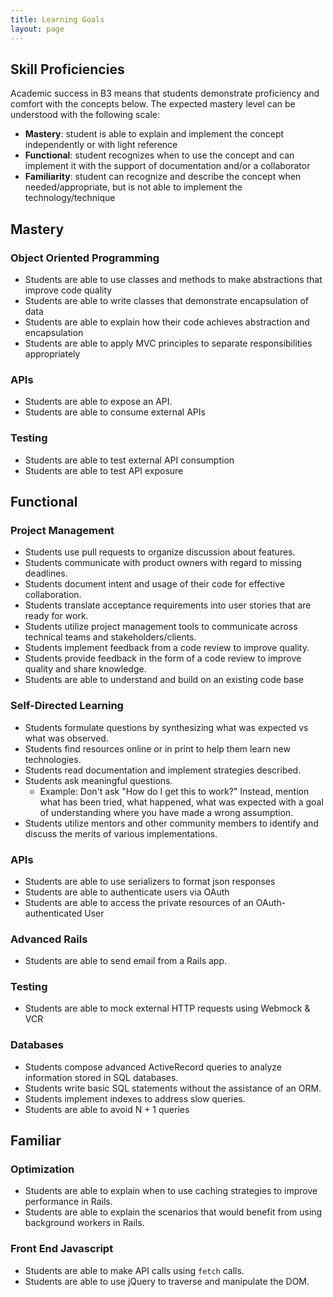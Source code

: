 ```yaml
---
title: Learning Goals
layout: page
---
```


## Skill Proficiencies

Academic success in B3 means that students demonstrate proficiency and comfort with the concepts below. The expected mastery level can be understood with the following scale:

* **Mastery**: student is able to explain and implement the concept independently or with light reference
* **Functional**: student recognizes when to use the concept and can implement it with the support of documentation and/or a collaborator
* **Familiarity**: student can recognize and describe the concept when needed/appropriate, but is not able to implement the technology/technique

## Mastery

### Object Oriented Programming

* Students are able to use classes and methods to make abstractions that improve code quality
* Students are able to write classes that demonstrate encapsulation of data
* Students are able to explain how their code achieves abstraction and encapsulation
* Students are able to apply MVC principles to separate responsibilities appropriately

### APIs

* Students are able to expose an API.
* Students are able to consume external APIs

### Testing

* Students are able to test external API consumption
* Students are able to test API exposure

## Functional

### Project Management

* Students use pull requests to organize discussion about features.
* Students communicate with product owners with regard to missing deadlines.
* Students document intent and usage of their code for effective collaboration.
* Students translate acceptance requirements into user stories that are ready for work.
* Students utilize project management tools to communicate across technical teams and stakeholders/clients.
* Students implement feedback from a code review to improve quality.
* Students provide feedback in the form of a code review to improve quality and share knowledge.
* Students are able to understand and build on an existing code base

### Self-Directed Learning

* Students formulate questions by synthesizing what was expected vs what was observed.
* Students find resources online or in print to help them learn new technologies.
* Students read documentation and implement strategies described.
* Students ask meaningful questions.
    * Example: Don't ask "How do I get this to work?" Instead, mention what has been tried, what happened, what was expected with a goal of understanding where you have made a wrong assumption.
* Students utilize mentors and other community members to identify and discuss the merits of various implementations.

### APIs

* Students are able to use serializers to format json responses
* Students are able to authenticate users via OAuth
* Students are able to access the private resources of an OAuth-authenticated User

### Advanced Rails

* Students are able to send email from a Rails app.

### Testing

* Students are able to mock external HTTP requests using Webmock & VCR

### Databases

* Students compose advanced ActiveRecord queries to analyze information stored in SQL databases.
* Students write basic SQL statements without the assistance of an ORM.
* Students implement indexes to address slow queries.
* Students are able to avoid N + 1 queries

## Familiar

### Optimization

* Students are able to explain when to use caching strategies to improve performance in Rails.
* Students are able to explain the scenarios that would benefit from using background workers in Rails.

### Front End Javascript

* Students are able to make API calls using `fetch` calls.
* Students are able to use jQuery to traverse and manipulate the DOM.
